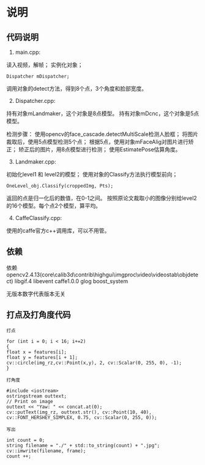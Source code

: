 # 说明

## 代码说明

1. main.cpp:

读入视频，解帧；
实例化对象；
```
Dispatcher mDispatcher;
```
调用对象的detect方法，得到8个点，3个角度和脸部宽度。

2. Dispatcher.cpp:

持有对象mLandmaker，这个对象是8点模型。
持有对象mDcnc，这个对象是5点模型。

检测步骤：
使用opencv的face_cascade.detectMultiScale检测人脸框；
将图片裁取后，使用5点模型检测5个点；
根据5点，使用对象mFaceAlig对图片进行矫正；
矫正后的图片，用8点模型进行检测；
使用EstimatePose估算角度。

3. Landmaker.cpp:

初始化level1 和 level2的模型；
使用对象的Classify方法执行模型前向；
```
OneLevel_obj.Classify(croppedImg, Pts);
```
返回的点是归一化后的数值，在0-1之间。
按照原论文裁取小的图像分别给level2的16个模型。每个点2个模型，算平均。

4. CaffeClassify.cpp:

使用的caffe官方c++调用库，可以不用管。

## 依赖

依赖opencv2.4.13(core\calib3d\contrib\highgui\imgproc\video\videostab\objdetect)
libgif.4
libevent
caffe1.0.0
glog
boost_system

无版本数字代表版本无关

## 打点及打角度代码
    打点
```
for (int i = 0; i < 16; i+=2)
{
float x = features[i];
float y = features[i + 1];
cv::circle(img_rz,cv::Point(x,y), 2, cv::Scalar(0, 255, 0), -1);
}

```
    打角度
```
#include <iostream>
ostringstream outtext;
// Print on image
outtext << "Yaw: " << concat.at(0);
cv::putText(img_rz, outtext.str(), cv::Point(10, 40), cv::FONT_HERSHEY_SIMPLEX, 0.75, cv::Scalar(0, 255, 0));

```
    写出
```
int count = 0;
string filename = "./" + std::to_string(count) + ".jpg";
cv::imwrite(filename, frame);
count ++;
```
